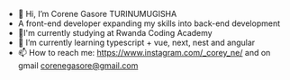 - 👋 Hi, I’m Corene Gasore TURINUMUGISHA
-  A front-end developer expanding my skills into back-end development
-  🔭I'm currently studying at Rwanda Coding Academy
- 🌱 I’m currently learning typescript + vue, next, nest and angular
- 📫 How to reach me: https://www.instagram.com/_corey_ne/ and on gmail corenegasore@gmail.com


<!---
Corenegasore123/Corenegasore123 is a ✨ special ✨ repository because its `README.md` (this file) appears on your GitHub profile.
You can click the Preview link to take a look at your changes.
--->
